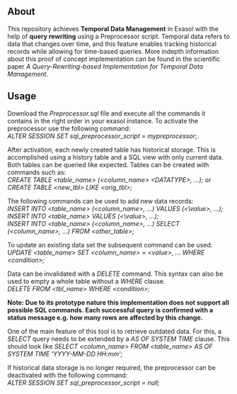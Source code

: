 ## About

This repository achieves **Temporal Data Management** in Exasol with the help of **query rewriting** using a Preprocessor script. Temporal data refers to data that changes over time, and this feature enables tracking historical records while allowing for time-based queries. More indepth information about this proof of concept implementation can be found in the scientific paper *A Query-Rewriting-based Implementation for Temporal Data Management*.

## Usage 

Download the *Preprocessor.sql* file and execute all the commands it contains in the right order in your exasol instance. To activate the preprocessor use the following command:<br> 
*ALTER SESSION SET sql_preprocessor_script = mypreprocessor;*.

After activation, each newly created table has historical storage. This is accomplished using a history table and a SQL view with only current data. Both tables can be queried like expected. Tables can be created with commands such as:<br>
*CREATE TABLE <table_name> (<column_name> \<DATATYPE\>, ...);* or *CREATE TABLE <new_tbl> LIKE <orig_tbl>;*

The following commands can be used to add new data records:<br>
*INSERT INTO <table_name> (<column_name>, ...) VALUES (<\value\>, ...);*<br>
*INSERT INTO <table_name> VALUES (<\value\>, ...);*<br>
*INSERT INTO <table_name> (<column_name>, ...) SELECT (<column_name>, ...) FROM <other_table>;*

To update an existing data set the subsequent command can be used:<br>
*UPDATE <table_name> SET <column_name> = \<value\>, ... WHERE \<condition\>;* 

Data can be invalidated with a *DELETE* command. This syntax can also be used to empty a whole table without a *WHERE* clause. <br>
*DELETE FROM <tbl_name> WHERE \<condition\>;*

**Note: Due to its prototype nature this implementation does not support all possible SQL commands. Each successful query is confirmed with a status message e.g. how many rows are affected by this change.**

One of the main feature of this tool is to retrieve outdated data. For this, a *SELECT* query needs to be extended by a *AS OF SYSTEM TIME* clause. This should look like *SELECT <column_name> FROM <table_name> AS OF SYSTEM TIME 'YYYY-MM-DD HH:mm';*

If historical data storage is no longer required, the preprocessor can be deactivated with the following command:<br> 
*ALTER SESSION SET sql_preprocessor_script = null;*

